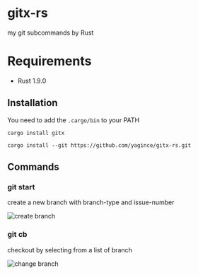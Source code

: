 # gitx-rs

my git subcommands by Rust

# Requirements

- Rust 1.9.0

## Installation

You need to add the `.cargo/bin` to your PATH

```
cargo install gitx
```

```
cargo install --git https://github.com/yagince/gitx-rs.git
```

## Commands

### git start

create a new branch with branch-type and issue-number

![create branch](https://i.gyazo.com/713f7f07254e54f5ff59ab056e9ee2a1.png)

### git cb

checkout by selecting from a list of branch

![change branch](https://i.gyazo.com/6f30f7f61bc1c2bb4b454c676fd0635f.gif)
